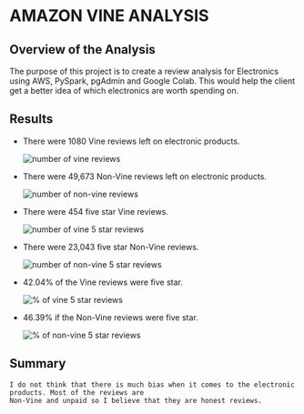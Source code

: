 # AMAZON VINE ANALYSIS

## Overview of the Analysis
  
   The purpose of this project is to create a review analysis for Electronics 
   using AWS, PySpark, pgAdmin and Google Colab. This would help the client get a better
   idea of which electronics are worth spending on. 


## Results 
 
 - There were 1080 Vine reviews left on electronic products.
 
   ![number of vine reviews](https://user-images.githubusercontent.com/103302566/182495101-0496bd87-ca2b-4c4d-afe9-abac548d25a7.png)
   
   
 - There were 49,673 Non-Vine reviews left on electronic products.
 
    ![number of  non-vine reviews](https://user-images.githubusercontent.com/103302566/182495209-970d96ab-786d-45af-8690-7d28c9ffcb6b.png)


 - There were 454 five star Vine reviews.
  
    ![number of  vine 5 star reviews](https://user-images.githubusercontent.com/103302566/182495308-77f45317-9e03-4a1f-80f1-e72265657130.png)
    
 
 - There were 23,043 five star Non-Vine reviews.  
    
    ![number of non-vine 5 star reviews](https://user-images.githubusercontent.com/103302566/182495377-49905f0e-f399-46cb-8dec-b6786bea84fe.png)
    
 
 - 42.04% of the Vine reviews were five star.
    
    ![% of vine 5 star reviews](https://user-images.githubusercontent.com/103302566/182495526-5d34b83c-a9db-4215-9ada-4cdedaefc219.png)
    
    
 - 46.39% if the Non-Vine reviews were five star.
    
    ![% of non-vine 5 star reviews](https://user-images.githubusercontent.com/103302566/182495609-5f3362c8-ea49-4709-94dc-73ffab0aece6.png)



## Summary

    I do not think that there is much bias when it comes to the electronic products. Most of the reviews are 
    Non-Vine and unpaid so I believe that they are honest reviews. 


